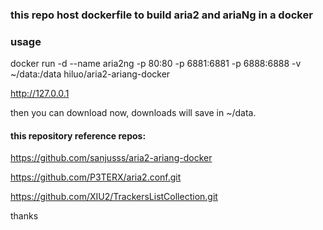 ### this repo host dockerfile to build aria2 and ariaNg in a docker

### usage
docker run -d --name aria2ng -p 80:80 -p 6881:6881 -p 6888:6888 -v ~/data:/data hiluo/aria2-ariang-docker

http://127.0.0.1

then you can download now, downloads will save in ~/data.

#### this repository reference repos:

https://github.com/sanjusss/aria2-ariang-docker

https://github.com/P3TERX/aria2.conf.git

https://github.com/XIU2/TrackersListCollection.git

thanks
